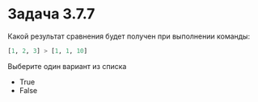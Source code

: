 # Задача 3.7.7

Какой результат сравнения будет получен при выполнении команды:

```python
[1, 2, 3] > [1, 1, 10]
```

Выберите один вариант из списка

- True
- False
